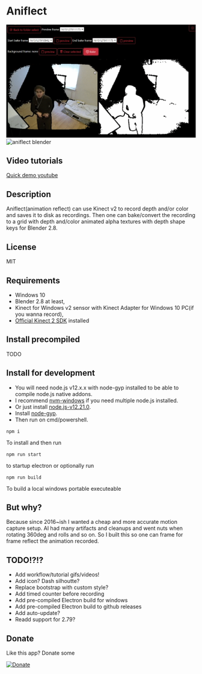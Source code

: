 # Aniflect

![aniflect baking](https://raw.githubusercontent.com/Jsynk/resources/main/aniflect/aniflect-baking.gif)
![aniflect blender](https://raw.githubusercontent.com/Jsynk/resources/main/aniflect/aniflect-blender.gif)

## Video tutorials

[Quick demo youtube](https://www.youtube.com/watch?v=bsBcWgT71OI)

## Description

Aniflect(animation reflect) can use Kinect v2 to record depth and/or color
and saves it to disk as recordings. Then one can bake/convert the recording 
to a grid with depth and/color animated alpha textures with depth shape keys for Blender 2.8.

## License

MIT

## Requirements

- Windows 10
- Blender 2.8 at least, 
- Kinect for Windows v2 sensor with Kinect Adapter for Windows 10 PC(if you wanna record),
- [Official Kinect 2 SDK](https://www.microsoft.com/en-us/download/details.aspx?id=44561) installed

## Install precompiled

TODO

## Install for development

- You will need node.js v12.x.x with node-gyp installed to be able to compile node.js native addons.
- I recommend [nvm-windows](https://github.com/coreybutler/nvm-windows) if you need multiple node.js installed.
- Or just install [node.js-v12.21.0](https://nodejs.org/dist/v12.21.0/node-v12.21.0-x64.msi).
- Install [node-gyp](https://www.npmjs.com/package/node-gyp).
- Then run on cmd/powershell.
```
npm i
```
To install and then run
```
npm run start
```
to startup electron or optionally run
```
npm run build
```
To build a local windows portable executeable

## But why?

Because since 2016~ish I wanted a cheap and more accurate motion capture setup.
AI had many artifacts and cleanups and went nuts when rotating 360deg and rolls and so on.
So I built this so one can frame for frame reflect the animation recorded.

## TODO!?!?

- Add workflow/tutorial gifs/videos!
- Add icon? Dash silhoutte?
- Replace bootstrap with custom style?
- Add timed counter before recording
- Add pre-compiled Electron build for windows
- Add pre-compiled Electron build to github releases
- Add auto-update?
- Readd support for 2.79?

## Donate

Like this app? Donate some

[![Donate](https://img.shields.io/badge/Donate-PayPal-green.svg)](https://www.paypal.com/donate?hosted_button_id=6DWVP75DSX6XG)